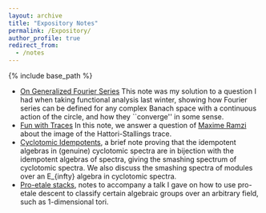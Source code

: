 ```yaml
---
layout: archive
title: "Expository Notes"
permalink: /Expository/
author_profile: true
redirect_from:
  - /notes
---
```


{% include base_path %}
*  [On Generalized Fourier Series](/files/GeneralizedFourier.pdf) This note was my solution to a question I had when taking functional analysis last winter, showing how Fourier series can be defined for any complex Banach space with a continuous action of the circle, and how they ``converge'' in some sense.
*  [Fun with Traces](/files/MaximeQ.pdf)  In this note, we answer a question of [Maxime Ramzi](https://sites.google.com/view/maxime-ramzi-en/home) about the image of the Hattori-Stallings trace.
*  [Cyclotomic Idempotents](/files/CycId.pdf), a brief note proving that the idempotent algebras in (genuine) cyclotomic spectra are in bijection with the idempotent algebras of spectra, giving the smashing spectrum of cyclotomic spectra.  We also discuss the smashing spectra of modules over an E_{infty} algebra in cyclotomic spectra.
*  [Pro-etale stacks](/files/proetalestack.pdf), notes to accompany a talk I gave on how to use pro-etale descent to classify certain algebraic groups over an arbitrary field, such as 1-dimensional tori. 
